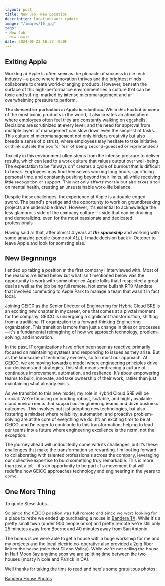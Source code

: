 ```yaml
---
layout: post
title: New Job, New Location
description: location/work update
image: "/images/10.jpg"
tags:
- New Job
- New House
date: 2024-08-23 16:37 -0500
---
```

## Exiting Apple

Working at Apple is often seen as the pinnacle of success in the tech industry—a
place where innovation thrives and the brightest minds collaborate to create
world-changing products. However, beneath the surface of this high-performance
environment lies a culture that can be toxic and stifling, marked by intense
micromanagement and an overwhelming pressure to perform.

The demand for perfection at Apple is relentless. While this has led to some of
the most iconic products in the world, it also creates an atmosphere where
employees often feel they are constantly walking on eggshells. Decisions are
scrutinized at every level, and the need for approval from multiple layers of
management can slow down even the simplest of tasks. This culture of
micromanagement not only hinders creativity but also breeds a sense of distrust,
where employees may hesitate to take initiative or think outside the box for
fear of being second-guessed or reprimanded.\

Toxicity in this environment often stems from the intense pressure to deliver
results, which can lead to a work culture that values output over well-being.
The expectation to be "always on" creates a cycle of burnout that is difficult
to break. Employees may find themselves working long hours, sacrificing personal
time, and constantly pushing beyond their limits, all while receiving little
recognition or support. This not only affects morale but also takes a toll on
mental health, creating an unsustainable work-life balance.

Despite these challenges, the experience at Apple is a double-edged sword. The
brand's prestige and the opportunity to work on groundbreaking projects are
undeniable draws. However, it's essential to acknowledge the less glamorous side
of the company culture—a side that can be draining and demoralizing, even for
the most passionate and dedicated professionals.

Having said all that, after almost 4 years at ***the spaceship*** and working
with some amazing people (some not _ALL_), I made decision back in October to
leave Apple and look for someting else.

## New Beginnings
I ended up taking a position at the first company I interviewed with. Most of
the reasons are listed below but what isn't mentioned below was the opportunity
to work with some other ex-Apple folks that I respected a great deal as well as
the job being full remote. Not some bullshit RTO Mandate that involved
commuting to Apple Park to manage a team that wasn't in fact local.

Joining GEICO as the Senior Director of Engineering for Hybrid Cloud SRE is an
exciting new chapter in my career, one that comes at a pivotal moment for the
company. GEICO is undergoing a significant transformation, shifting from a
traditional IT organization to a forward-thinking Engineering organization. This
transition is more than just a change in titles or processes—it's a fundamental
reimagining of how we approach technology, problem-solving, and innovation.

In the past, IT organizations have often been seen as reactive, primarily
focused on maintaining systems and responding to issues as they arise. But as
the landscape of technology evolves, so too must our approach. At GEICO, we are
moving towards a model where engineering principles drive our decisions and
strategies. This shift means embracing a culture of continuous improvement,
automation, and resilience. It’s about empowering teams to build, innovate, and
take ownership of their work, rather than just maintaining what already exists.

As we transition to this new model, my role in Hybrid Cloud SRE will be crucial.
We're focusing on building robust, scalable, and highly available cloud
environments that support our engineering teams and drive business outcomes.
This involves not just adopting new technologies, but also fostering a mindset
where reliability, automation, and proactive problem-solving are at the core of
everything we do. It’s an exciting time to be at GEICO, and I’m eager to
contribute to this transformation, helping to lead our teams into a future where
engineering excellence is the norm, not the exception.

The journey ahead will undoubtedly come with its challenges, but it’s these
challenges that make the transformation so rewarding. I’m looking forward to
collaborating with talented professionals across the company, leveraging our
collective expertise to build something truly remarkable. This is more than just
a job—it's an opportunity to be part of a movement that will redefine how GEICO
approaches technology and engineering in the years to come.

## One More Thing

To quote Steve Jobs....

So since the GEICO position was full remote and since we were looking for a
place to retire we ended up purchasing a house in [Bandera
TX](https://en.wikipedia.org/wiki/Bandera,_Texas). While it's a pretty small
town (under 900 people or so) and pretty remote we're still only 25 minutes away
from Boerne and 40 minutes away from San Antonio. 

The bonus is we were able to get a house with a huge workshop for me and my
projects and the local electric co-operative also provided a 2gig fiber link to
the house (take that Silicon Valley). While we're not selling the house in Half
Moon Bay anytime soon we are splitting time between the two houses (mostly
Nicole and Patrick in CA).

Well thanks for taking the time to read and here's some gratuitious photos:

[Bandera House Photos](https://photos.app.goo.gl/fg9o4nVQQsK5Tk6d9)